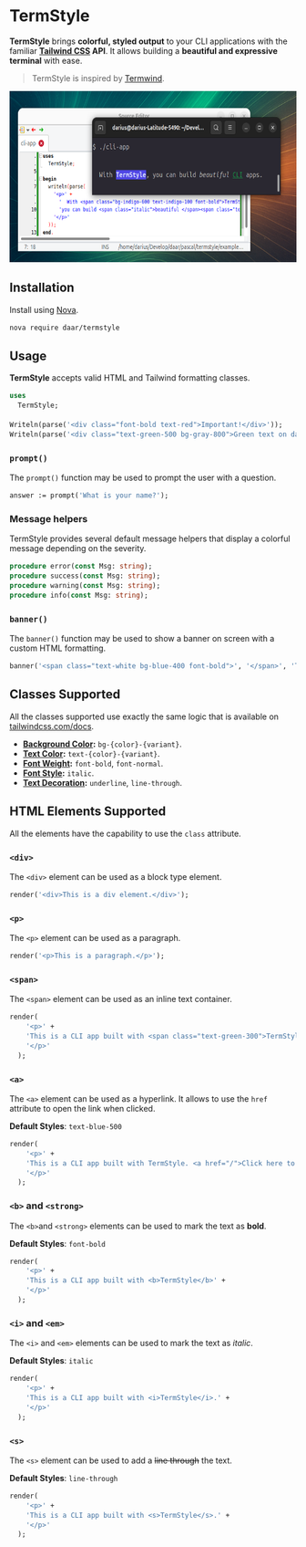 # TermStyle

**TermStyle** brings **colorful, styled output** to your CLI applications with the familiar **[Tailwind CSS](https://tailwindcss.com/) API**. It allows building a **beautiful and expressive terminal** with ease.

> TermStyle is inspired by [Termwind](https://github.com/nunomaduro/termwind).

<p align="center">
    <img src="img/screenshot.png" alt="TermStyle example" height="300">
</p>

## Installation

Install using [Nova](https://github.com/nova-packager/nova).

```bash
nova require daar/termstyle
```

## Usage

**TermStyle** accepts valid HTML and Tailwind formatting classes.

```pascal
uses
  TermStyle;

Writeln(parse('<div class="font-bold text-red">Important!</div>'));
Writeln(parse('<div class="text-green-500 bg-gray-800">Green text on dark background</div>'));
````

### `prompt()`

The `prompt()` function may be used to prompt the user with a question.

```pascal
answer := prompt('What is your name?');
```

### Message helpers

TermStyle provides several default message helpers that display a colorful message depending on the severity.

```pascal
procedure error(const Msg: string);
procedure success(const Msg: string);
procedure warning(const Msg: string);
procedure info(const Msg: string);
```

### `banner()`

The `banner()` function may be used to show a banner on screen with a custom HTML formatting.

```pascal
banner('<span class="text-white bg-blue-400 font-bold">', '</span>', 'TERMSTYLE DEMO CLI'); 
```


## Classes Supported

All the classes supported use exactly the same logic that is available on [tailwindcss.com/docs](https://tailwindcss.com/docs).

* **[Background Color](https://tailwindcss.com/docs/background-color):** `bg-{color}-{variant}`.
* **[Text Color](https://tailwindcss.com/docs/text-color):** `text-{color}-{variant}`.
* **[Font Weight](https://tailwindcss.com/docs/font-weight#class-reference):** `font-bold`, `font-normal`.
* **[Font Style](https://tailwindcss.com/docs/font-style#italics):** `italic`.
* **[Text Decoration](https://tailwindcss.com/docs/text-decoration):** `underline`, `line-through`.


## HTML Elements Supported

All the elements have the capability to use the `class` attribute.

### `<div>`

The `<div>` element can be used as a block type element.

```pascal
render('<div>This is a div element.</div>');
```

### `<p>`

The `<p>` element can be used as a paragraph.

```pascal
render('<p>This is a paragraph.</p>');
```

### `<span>`

The `<span>` element can be used as an inline text container.

```pascal
render(
    '<p>' +
    'This is a CLI app built with <span class="text-green-300">TermStyle</span>.' +
    '</p>'
  );
```

### `<a>`

The `<a>` element can be used as a hyperlink. It allows to use the `href` attribute to open the link when clicked.

**Default Styles**: `text-blue-500`

```pascal
render(
    '<p>' +
    'This is a CLI app built with TermStyle. <a href="/">Click here to open</a>' +
    '</p>'
  );
```

### `<b>` and `<strong>`

The `<b>`and `<strong>` elements can be used to mark the text as **bold**.

**Default Styles**: `font-bold`

```pascal
render(
    '<p>' +
    'This is a CLI app built with <b>TermStyle</b>' +
    '</p>'
  );
```

### `<i>` and `<em>`

The `<i>` and `<em>` elements can be used to mark the text as *italic*.

**Default Styles**: `italic`

```pascal
render(
    '<p>' +
    'This is a CLI app built with <i>TermStyle</i>.' +
    '</p>'
  );
```

### `<s>`

The `<s>`  element can be used to add a ~~line through~~ the text.

**Default Styles**: `line-through`

```pascal
render(
    '<p>' +
    'This is a CLI app built with <s>TermStyle</s>.' +
    '</p>'
  );
```
